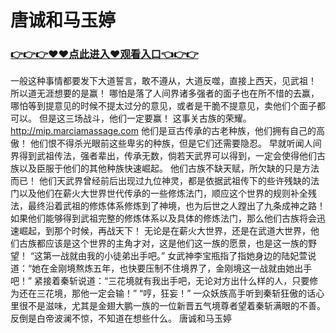 # 唐诚和马玉婷

### <a href="http://www.baidu.com/link?url=ok3_Ml5QdPpOWDUDT8PseJcBKYiYUthhvs1MDf_XWaxIqoOiiz3h9rK40scs4rg4&wd">👉👉👉♥♥点此进入♥观看入口👈👉👉</a>

  一般这种事情都要发下大道誓言，敢不遵从，大道反噬，直接上西天，见武祖！
    所以道无涯想要的是赢！
    哪怕是落了人间界诸多强者的面子也在所不惜的去赢，哪怕等到提意见的时候不提太过分的意见，或者是干脆不提意见，卖他们个面子都可以。
    但是这三场战斗，他们一定要赢！
    这事关古族的荣耀。
    http://mip.marciamassage.com
    他们是亘古传承的古老种族，他们拥有自己的高傲！
    他们恨不得杀光眼前这些卑劣的种族，但是它们还需要隐忍。
    早就听闻人间界得到武祖传法，强者辈出，传承无数，倘若天武界可以得到，一定会使得他们古族以及臣服于他们的其他种族快速崛起。
    他们古族不缺天赋，所欠缺的只是方法而已！
    他们天武界曾经前后出现过九位神灵，都是依据武祖传下的些许残缺的法门以及他们在薪火大世界世代传承的一些修炼法门，顺应这个世界的规则补全残法，最终沿着武祖的修炼体系修炼到了神境，也为后世之人蹚出了九条成神之路！
    如果他们能够得到武祖完整的修炼体系以及具体的修炼法门，那么他们古族将会迅速崛起，到那个时候，再战天下！
    无论是在薪火大世界，还是在武道大世界，他们古族都应该是这个世界的主角才对，这是他们这一族的愿景，也是这一族的野望！
    “这第一战就由我的小徒弟出手吧。”
    女武神李宝瓶指了指她身边的陆妃萱说道：“她在金刚境熬炼五年，也快要压制不住境界了，金刚境这一战就由她出手吧！”
    紧接着秦斩说道：“三花境就有我出手吧，无论对方出什么样的人，只要修为还在三花境，那他一定会输！”
    “哼，狂妄！”
    一众妖族高手听到秦斩狂傲的话心里很不是滋味，尤其是金翅大鹏一族的一位新晋五气境尊者望着秦斩满眼的不善。
    反倒是白帝波澜不惊，不知道在想些什么。
唐诚和马玉婷
